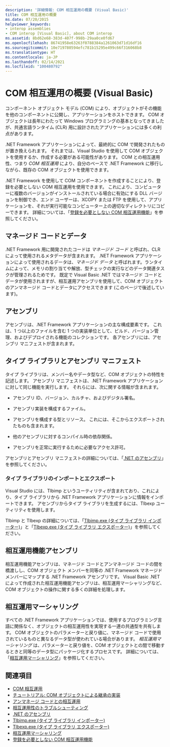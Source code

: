 ```yaml
---
description: '詳細情報: COM 相互運用の概要 (Visual Basic)'
title: COM 相互運用の概要
ms.date: 07/20/2015
helpviewer_keywords:
- interop assemblies
- COM interop [Visual Basic], about COM interop
ms.assetid: 8bd62e68-383d-407f-998b-29aa0ce0fd67
ms.openlocfilehash: 86741958e63263f0788384a1261063d71d16df16
ms.sourcegitcommit: 10e719780594efc781b15295e499c66f316068b8
ms.translationtype: HT
ms.contentlocale: ja-JP
ms.lasthandoff: 02/14/2021
ms.locfileid: "100480792"
---
```

# <a name="introduction-to-com-interop-visual-basic"></a>COM 相互運用の概要 (Visual Basic)

コンポーネント オブジェクト モデル (COM) により、オブジェクトがその機能を他のコンポーネントに公開し、アプリケーションをホストできます。 COM オブジェクトは長年にわたって Windows プログラミングの基本となってきましたが、共通言語ランタイム (CLR) 用に設計されたアプリケーションには多くの利点があります。  
  
 .NET Framework アプリケーションによって、最終的に COM で開発されたものが置き換えられます。 それまでは、Visual Studio を使用して COM オブジェクトを使用するか、作成する必要がある可能性があります。 COM との相互運用性、つまり *COM 相互運用* により、自分のペースで .NET Framework に移行しながら、既存の COM オブジェクトを使用できます。  
  
 .NET Framework を使用して COM コンポーネントを作成することにより、登録を必要としない COM 相互運用を使用できます。 これにより、コンピューターに複数のバージョンがインストールされている場合に有効にする DLL バージョンを制御でき、エンド ユーザーは、XCOPY または FTP を使用して、アプリケーションを、それが実行可能なコンピューター上の適切なディレクトリにコピーできます。 詳細については、「[登録を必要としない COM 相互運用機能](../../../framework/interop/registration-free-com-interop.md)」を参照してください。  
  
## <a name="managed-code-and-data"></a>マネージド コードとデータ  

 .NET Framework 用に開発されたコードは *マネージド コード* と呼ばれ、CLR によって使用されるメタデータが含まれます。 .NET Framework アプリケーションによって使用されるデータは、*マネージド データ* と呼ばれます。ランタイムによって、メモリの割り当てや解放、型チェックの実行などのデータ関連タスクが管理されるためです。 既定で Visual Basic .NET ではマネージド コードとデータが使用されますが、相互運用アセンブリを使用して、COM オブジェクトのアンマネージド コードとデータにアクセスできます (このページで後述しています)。  
  
## <a name="assemblies"></a>アセンブリ  

 アセンブリは、.NET Framework アプリケーションの主な構成要素です。 これは、1 つ以上のファイルを含む 1 つの実装単位として、ビルド、バージョン管理、およびデプロイされる機能のコレクションです。 各アセンブリには、アセンブリ マニフェストが含まれます。  
  
## <a name="type-libraries-and-assembly-manifests"></a>タイプ ライブラリとアセンブリ マニフェスト  

 タイプ ライブラリは、メンバー名やデータ型など、COM オブジェクトの特性を記述します。 アセンブリ マニフェストは、.NET Framework アプリケーションに対して同じ機能を実行します。 それらには、次に関する情報が含まれます。  
  
- アセンブリ ID、バージョン、カルチャ、およびデジタル署名。  
  
- アセンブリ実装を構成するファイル。  
  
- アセンブリを構成する型とリソース。 これには、そこからエクスポートされたものも含まれます。  
  
- 他のアセンブリに対するコンパイル時の依存関係。  
  
- アセンブリを正常に実行するために必要なアクセス許可。  
  
 アセンブリとアセンブリ マニフェストの詳細については、「[.NET のアセンブリ](../../../standard/assembly/index.md)」を参照してください。  
  
### <a name="importing-and-exporting-type-libraries"></a>タイプ ライブラリのインポートとエクスポート  

 Visual Studio には、Tlbimp というユーティリティが含まれており、これにより、タイプ ライブラリから .NET Framework アプリケーションに情報をインポートできます。 アセンブリからタイプ ライブラリを生成するには、Tlbexp ユーティリティを使用します。  
  
 Tlbimp と Tlbexp の詳細については、「[Tlbimp.exe (タイプ ライブラリ インポーター)](../../../framework/tools/tlbimp-exe-type-library-importer.md)」と「[Tlbexp.exe (タイプ ライブラリ エクスポーター)](../../../framework/tools/tlbexp-exe-type-library-exporter.md)」を参照してください。  
  
## <a name="interop-assemblies"></a>相互運用機能アセンブリ  

 相互運用機能アセンブリは、マネージド コードとアンマネージド コードの間を橋渡しし、COM オブジェクト メンバーを同等の .NET Framework マネージド メンバーにマップする .NET Framework アセンブリです。 Visual Basic .NET によって作成された相互運用機能アセンブリは、相互運用マーシャリングなど、COM オブジェクトの操作に関する多くの詳細を処理します。  
  
## <a name="interoperability-marshaling"></a>相互運用マーシャリング  

 すべての .NET Framework アプリケーションでは、使用するプログラミング言語に関係なく、オブジェクトの相互運用性を実現する一連の共通型を共有します。 COM オブジェクトのパラメーターと戻り値に、マネージド コードで使用されているものと異なるデータ型が使われている場合があります。 *相互運用マーシャリング* は、パラメーターと戻り値を、COM オブジェクトとの間で移動するときと同等のデータ型にパッケージ化するプロセスです。 詳細については、「[相互運用マーシャリング](../../../framework/interop/interop-marshaling.md)」を参照してください。  
  
## <a name="see-also"></a>関連項目

- [COM 相互運用](index.md)
- [チュートリアル: COM オブジェクトによる継承の実装](walkthrough-implementing-inheritance-with-com-objects.md)
- [アンマネージ コードとの相互運用](../../../framework/interop/index.md)
- [相互運用性のトラブルシューティング](troubleshooting-interoperability.md)
- [.NET のアセンブリ](../../../standard/assembly/index.md)
- [Tlbimp.exe (タイプ ライブラリ インポーター)](../../../framework/tools/tlbimp-exe-type-library-importer.md)
- [Tlbexp.exe (タイプ ライブラリ エクスポーター)](../../../framework/tools/tlbexp-exe-type-library-exporter.md)
- [相互運用マーシャリング](../../../framework/interop/interop-marshaling.md)
- [登録を必要としない COM 相互運用機能](../../../framework/interop/registration-free-com-interop.md)
